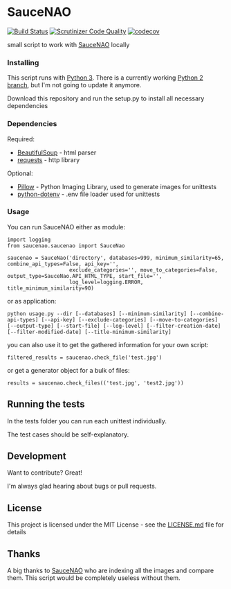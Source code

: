 # SauceNAO

[![Build Status](https://travis-ci.org/DaRealFreak/saucenao.svg?branch=master)](https://travis-ci.org/DaRealFreak/saucenao)
[![Scrutinizer Code Quality](https://scrutinizer-ci.com/g/DaRealFreak/saucenao/badges/quality-score.png?b=master)](https://scrutinizer-ci.com/g/DaRealFreak/saucenao/?branch=master)
[![codecov](https://codecov.io/gh/DaRealFreak/saucenao/branch/master/graph/badge.svg)](https://codecov.io/gh/DaRealFreak/saucenao)

small script to work with [SauceNAO](https://www.saucenao.com) locally


### Installing
This script runs with [Python 3](https://www.python.org).
There is a currently working [Python 2 branch](https://github.com/DaRealFreak/saucenao/tree/Python-2.x), but I'm not going to update it anymore.

Download this repository and run the setup.py to install all necessary dependencies

### Dependencies


Required:

* [BeautifulSoup](https://www.crummy.com/software/BeautifulSoup) - html parser
* [requests](https://github.com/requests/requests) - http library

Optional:

* [Pillow](https://python-pillow.org) - Python Imaging Library, used to generate images for unittests
* [python-dotenv](https://github.com/theskumar/python-dotenv) - .env file loader used for unittests


### Usage
You can run SauceNAO either as module:
```
import logging
from saucenao.saucenao import SauceNao

saucenao = SauceNao('directory', databases=999, minimum_similarity=65, combine_api_types=False, api_key='',
                    exclude_categories='', move_to_categories=False, output_type=SauceNao.API_HTML_TYPE, start_file='',
                    log_level=logging.ERROR, title_minimum_similarity=90)

```

or as application:
```
python usage.py --dir [--databases] [--minimum-similarity] [--combine-api-types] [--api-key] [--exclude-categories] [--move-to-categories] [--output-type] [--start-file] [--log-level] [--filter-creation-date] [--filter-modified-date] [--title-minimum-similarity]
```

you can also use it to get the gathered information for your own script:
```
filtered_results = saucenao.check_file('test.jpg')
```
or get a generator object for a bulk of files:
```
results = saucenao.check_files(('test.jpg', 'test2.jpg'))
```


## Running the tests

In the tests folder you can run each unittest individually.

The test cases should be self-explanatory.


## Development
Want to contribute? Great!

I'm always glad hearing about bugs or pull requests.


## License

This project is licensed under the MIT License - see the [LICENSE.md](LICENSE.md) file for details


## Thanks

A big thanks to [SauceNAO](https://www.saucenao.com) who are indexing all the images and compare them.
This script would be completely useless without them.